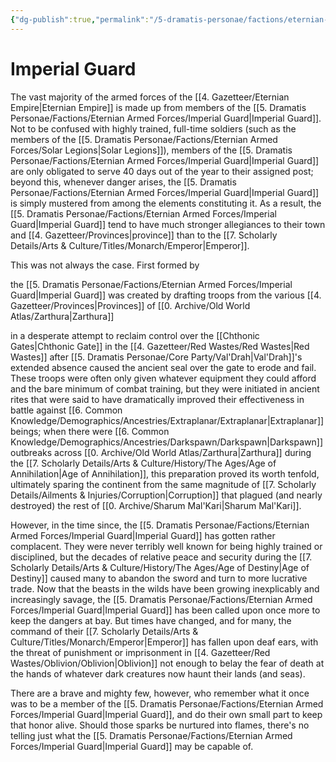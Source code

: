 ```yaml
---
{"dg-publish":true,"permalink":"/5-dramatis-personae/factions/eternian-armed-forces/imperial-guard/","noteIcon":""}
---
```


# Imperial Guard

The vast majority of the armed forces of the [[4. Gazetteer/Eternian Empire\|Eternian Empire]] is made up from members of the [[5. Dramatis Personae/Factions/Eternian Armed Forces/Imperial Guard\|Imperial Guard]]. Not to be confused with highly trained, full-time soldiers (such as the members of the [[5. Dramatis Personae/Factions/Eternian Armed Forces/Solar Legions\|Solar Legions]]), members of the [[5. Dramatis Personae/Factions/Eternian Armed Forces/Imperial Guard\|Imperial Guard]] are only obligated to serve 40 days out of the year to their assigned post; beyond this, whenever danger arises, the [[5. Dramatis Personae/Factions/Eternian Armed Forces/Imperial Guard\|Imperial Guard]] is simply mustered from among the elements constituting it. As a result, the [[5. Dramatis Personae/Factions/Eternian Armed Forces/Imperial Guard\|Imperial Guard]] tend to have much stronger allegiances to their town and [[4. Gazetteer/Provinces\|province]] than to the [[7. Scholarly Details/Arts & Culture/Titles/Monarch/Emperor\|Emperor]]. 

This was not always the case. First formed by 

the [[5. Dramatis Personae/Factions/Eternian Armed Forces/Imperial Guard\|Imperial Guard]] was created by drafting troops from the various [[4. Gazetteer/Provinces\|Provinces]] of [[0. Archive/Old World Atlas/Zarthura\|Zarthura]] 

in a desperate attempt to reclaim control over the [[Chthonic Gates\|Chthonic Gate]] in the [[4. Gazetteer/Red Wastes/Red Wastes\|Red Wastes]] after [[5. Dramatis Personae/Core Party/Val'Drah\|Val'Drah]]'s extended absence caused the ancient seal over the gate to erode and fail. These troops were often only given whatever equipment they could afford and the bare minimum of combat training, but they were initiated in ancient rites that were said to have dramatically improved their effectiveness in battle against [[6. Common Knowledge/Demographics/Ancestries/Extraplanar/Extraplanar\|Extraplanar]] beings; when there were [[6. Common Knowledge/Demographics/Ancestries/Darkspawn/Darkspawn\|Darkspawn]] outbreaks across [[0. Archive/Old World Atlas/Zarthura\|Zarthura]] during the [[7. Scholarly Details/Arts & Culture/History/The Ages/Age of Annihilation\|Age of Annihilation]], this preparation proved its worth tenfold, ultimately sparing the continent from the same magnitude of [[7. Scholarly Details/Ailments & Injuries/Corruption\|Corruption]] that plagued (and nearly destroyed) the rest of [[0. Archive/Sharum Mal'Kari\|Sharum Mal'Kari]].

However, in the time since, the [[5. Dramatis Personae/Factions/Eternian Armed Forces/Imperial Guard\|Imperial Guard]] has gotten rather complacent. They were never terribly well known for being highly trained or disciplined, but the decades of relative peace and security during the [[7. Scholarly Details/Arts & Culture/History/The Ages/Age of Destiny\|Age of Destiny]] caused many to abandon the sword and turn to more lucrative trade. Now that the beasts in the wilds have been growing inexplicably and increasingly savage, the [[5. Dramatis Personae/Factions/Eternian Armed Forces/Imperial Guard\|Imperial Guard]] has been called upon once more to keep the dangers at bay. But times have changed, and for many, the command of their [[7. Scholarly Details/Arts & Culture/Titles/Monarch/Emperor\|Emperor]] has fallen upon deaf ears, with the threat of punishment or imprisonment in [[4. Gazetteer/Red Wastes/Oblivion/Oblivion\|Oblivion]] not enough to belay the fear of death at the hands of whatever dark creatures now haunt their lands (and seas). 

There are a brave and mighty few, however, who remember what it once was to be a member of the [[5. Dramatis Personae/Factions/Eternian Armed Forces/Imperial Guard\|Imperial Guard]], and do their own small part to keep that honor alive. Should those sparks be nurtured into flames, there's no telling just what the [[5. Dramatis Personae/Factions/Eternian Armed Forces/Imperial Guard\|Imperial Guard]] may be capable of. 